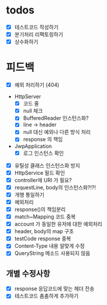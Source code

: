 # todos

- [x] 테스트코드 작성하기
- [x] 분기처리 리팩토링하기
- [x] 상수화하기

# 피드백
- [x] 예외 처리하기 (404)
- HttpServer
  - [x] 코드 줄
  - [x] null 체크
  - [x] BufferedReader 인스턴스화?
  - [x] line -> header
  - [x] null 대신 예외나 다른 방식 처리
  - [x] response 의 책임
- JwpApplication
  - [x] 로그 인스턴스 확인
- [x] 유틸성 클래스 인스턴스화 방지
- [x] HttpService 필드 확인
- [x] controller에 URI 가 필요?
- [x] requestLine, body의 인스턴스화?!?!
- [x] 개행 통일하기
- [x] 예외처리
- [x] response()의 책임분리
- [x] match~Mapping 코드 중복
- [x] account 가 동일한 유저에 대한 예외처리
- [x] header, body의 map 구조
- [x] testCode response 중복
- [x] Content-Type 내용 알맞게 수정
- [x] QueryString 메소드 사용되지 않음
## 개별 수정사항
- [x] response 응답코드에 맞는 헤더 전송
- [x] 테스트코드 촘촘하게 추가하기
